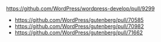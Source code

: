 https://github.com/WordPress/wordpress-develop/pull/9299

* https://github.com/WordPress/gutenberg/pull/70585
* https://github.com/WordPress/gutenberg/pull/70982
* https://github.com/WordPress/gutenberg/pull/71662
